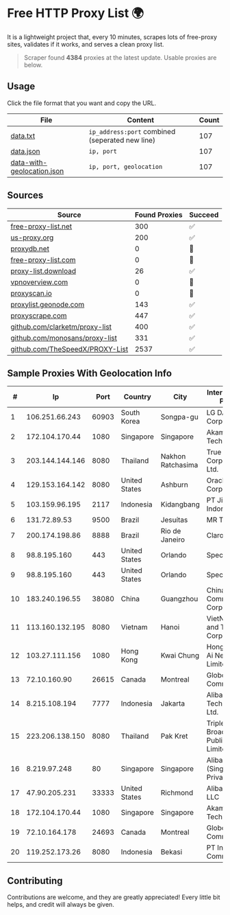 
# Free HTTP Proxy List 🌍

It is a lightweight project that, every 10 minutes, scrapes lots of free-proxy sites, validates if it works, and serves a clean proxy list.


> Scraper found **4384** proxies at the latest update. Usable proxies are below.

## Usage

Click the file format that you want and copy the URL.


|File|Content|Count|
|----|-------|-----|
|[data.txt](https://raw.githubusercontent.com/themiralay/Proxy-List-World/master/data.txt)|`ip_address:port` combined (seperated new line)|107|
|[data.json](https://raw.githubusercontent.com/themiralay/Proxy-List-World/master/data.json)|`ip, port`|107|
|[data-with-geolocation.json](https://raw.githubusercontent.com/themiralay/Proxy-List-World/master/data-with-geolocation.json)|`ip, port, geolocation`|107|

## Sources

|Source|Found Proxies|Succeed|
|------|-------------|-------|
|[free-proxy-list.net](https://free-proxy-list.net)|300|✅|
|[us-proxy.org](https://www.us-proxy.org)|200|✅|
|[proxydb.net](http://proxydb.net)|0|🚫|
|[free-proxy-list.com](https://free-proxy-list.com/?page=&port=&type%5B%5D=http&type%5B%5D=https&up_time=0&search=Search)|0|🚫|
|[proxy-list.download](https://www.proxy-list.download/HTTP)|26|✅|
|[vpnoverview.com](https://vpnoverview.com/privacy/anonymous-browsing/free-proxy-servers)|0|🚫|
|[proxyscan.io](https://www.proxyscan.io)|0|🚫|
|[proxylist.geonode.com](https://proxylist.geonode.com/api/proxy-list?limit=300&page=1&sort_by=lastChecked&sort_type=desc&protocols=http,https)|143|✅|
|[proxyscrape.com](https://api.proxyscrape.com/v2/?request=displayproxies&protocol=http&timeout=10000&country=all&ssl=all&anonymity=all)|447|✅|
|[github.com/clarketm/proxy-list](https://raw.githubusercontent.com/clarketm/proxy-list/master/proxy-list-raw.txt)|400|✅|
|[github.com/monosans/proxy-list](https://raw.githubusercontent.com/monosans/proxy-list/main/proxies/http.txt)|331|✅|
|[github.com/TheSpeedX/PROXY-List](https://raw.githubusercontent.com/TheSpeedX/PROXY-List/master/http.txt)|2537|✅|


## Sample Proxies With Geolocation Info

|#|Ip|Port|Country|City|Internet Service Provider|
|-|--|----|-------|----|-------------------------|
|1|106.251.66.243|60903|South Korea|Songpa-gu|LG DACOM Corporation|
|2|172.104.170.44|1080|Singapore|Singapore|Akamai Technologies|
|3|203.144.144.146|8080|Thailand|Nakhon Ratchasima|True Internet Corporation CO. Ltd.|
|4|129.153.164.142|8080|United States|Ashburn|Oracle Corporation|
|5|103.159.96.195|2117|Indonesia|Kidangbang|PT Jinde Grup Indonesia|
|6|131.72.89.53|9500|Brazil|Jesuítas|MR Telecom|
|7|200.174.198.86|8888|Brazil|Rio de Janeiro|Claro S.A|
|8|98.8.195.160|443|United States|Orlando|Spectrum|
|9|98.8.195.160|443|United States|Orlando|Spectrum|
|10|183.240.196.55|38080|China|Guangzhou|China Mobile Communications Corporation|
|11|113.160.132.195|8080|Vietnam|Hanoi|VietNam Post and Telecom Corporation|
|12|103.27.111.156|1080|Hong Kong|Kwai Chung|Hong Kong San Ai Net Int'l Limited|
|13|72.10.160.90|26615|Canada|Montreal|GloboTech Communications|
|14|8.215.108.194|7777|Indonesia|Jakarta|Alibaba (US) Technology Co., Ltd.|
|15|223.206.138.150|8080|Thailand|Pak Kret|Triple T Broadband Public Company Limited|
|16|8.219.97.248|80|Singapore|Singapore|Alibaba Cloud (Singapore) Private Limited|
|17|47.90.205.231|33333|United States|Richmond|Alibaba.com LLC|
|18|172.104.170.44|1080|Singapore|Singapore|Akamai Technologies|
|19|72.10.164.178|24693|Canada|Montreal|GloboTech Communications|
|20|119.252.173.26|8080|Indonesia|Bekasi|PT Indonesia Comnets Plus|



## Contributing

Contributions are welcome, and they are greatly appreciated! Every
little bit helps, and credit will always be given.

